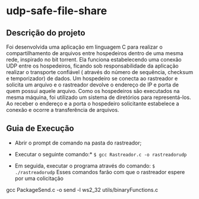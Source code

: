 # udp-safe-file-share

## Descrição do projeto

Foi desenvolvida uma aplicação em linguagem C para realizar o compartilhamento de arquivos entre hospedeiros dentro de uma mesma rede, inspirado no bit torrent. Ela funciona estabelecendo uma conexão UDP entre os hospedeiros, ficando sob responsabilidade da aplicação realizar o transporte confiável ( através do número de sequência, checksum e temporizador) de dados. Um hospedeiro se conecta ao rastreador e solicita um arquivo e o rastreador devolve o endereço de IP e porta de quem possui aquele arquivo. Como os hospedeiros são executados na mesma máquina, foi utilizado um sistema de diretórios para representá-los. Ao receber o endereço e a porta o hospedeiro solicitante estabelece a conexão e ocorre a transferência de arquivos.

## Guia de Execução

* Abrir o prompt de comando na pasta do rastreador;

* Executar o seguinte comando:*
``
$ gcc Rastreador.c -o rastreadorudp
``
* Em seguida, executar o programa através do comando:
``
$ ./rastreadorudp
``
Esses comandos farão com que o rastreador espere por uma colicitação



gcc PackageSend.c -o send -l ws2_32 utils/binaryFunctions.c
